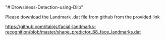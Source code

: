 "# Drowsiness-Detection-using-Dlib" 

Please download the Landmark .dat file from github from the provided link

https://github.com/italojs/facial-landmarks-recognition/blob/master/shape_predictor_68_face_landmarks.dat
